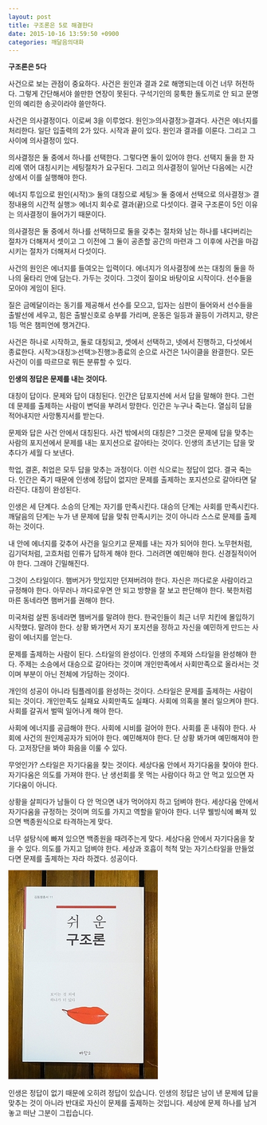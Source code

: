 ```yaml
---
layout: post
title: 구조론은 5로 해결한다
date: 2015-10-16 13:59:50 +0900
categories: 깨달음의대화
---
```

**구조론은 5다**

  


사건으로 보는 관점이 중요하다. 사건은 원인과 결과 2로 해명되는데 이건 너무 허전하다. 그렇게 간단해서야 쓸만한 연장이 못된다. 구석기인의 뭉툭한 돌도끼로 안 되고 문명인의 예리한 송곳이라야 쓸만하다. 

  


사건은 의사결정이다. 이로써 3을 이루었다. 원인≫의사결정≫결과다. 사건은 에너지를 처리한다. 일단 입출력의 2가 있다. 시작과 끝이 있다. 원인과 결과를 이룬다. 그리고 그 사이에 의사결정이 있다. 

  


의사결정은 둘 중에서 하나를 선택한다. 그렇다면 둘이 있어야 한다. 선택지 둘을 한 자리에 엮어 대칭시키는 세팅절차가 요구된다. 그리고 의사결정이 일어난 다음에는 시간 상에서 이를 실행해야 한다. 

  


에너지 투입으로 원인(시작)≫ 둘의 대칭으로 세팅≫ 둘 중에서 선택으로 의사결정≫ 결정내용의 시간적 실행≫ 에너지 회수로 결과(끝)으로 다섯이다. 결국 구조론이 5인 이유는 의사결정이 들어가기 때문이다. 

  


의사결정은 둘 중에서 하나를 선택하므로 둘을 갖추는 절차와 남는 하나를 내다버리는 절차가 더해져서 셋이고 그 이전에 그 둘이 공존할 공간의 마련과 그 이후에 사건을 마감시키는 절차가 더해져서 다섯이다. 

  


사건의 원인은 에너지를 들여오는 입력이다. 에너지가 의사결정에 쓰는 대칭의 둘을 하나의 울타리 안에 담는다. 가두는 것이다. 그것이 질이요 바탕이요 시작이다. 선수들을 모아야 게임이 된다. 

  


질은 금메달이라는 동기를 제공해서 선수를 모으고, 입자는 심판이 들어와서 선수들을 출발선에 세우고, 힘은 출발신호로 승부를 가리며, 운동은 일등과 꼴등이 가려지고, 량은 1등 먹은 챔피언에 챙겨간다. 

  


사건은 하나로 시작하고, 둘로 대칭되고, 셋에서 선택하고, 넷에서 진행하고, 다섯에서 종료한다. 시작≫대칭≫선택≫진행≫종료의 순으로 사건은 1사이클을 완결한다. 모든 사건이 이를 따르므로 뭐든 분류할 수 있다. 

  


  


  


  


**인생의 정답은 문제를 내는 것이다.** 

  


대칭이 답이다. 문제와 답이 대칭된다. 인간은 답포지션에 서서 답을 말해야 한다. 그런데 문제를 출제하는 사람이 변덕을 부려서 망한다. 인간은 누구나 죽는다. 열심히 답을 적어내지만 사망통지서를 받는다. 

  


문제와 답은 사건 안에서 대칭된다. 사건 밖에서의 대칭은? 그것은 문제에 답을 맞추는 사람의 포지션에서 문제를 내는 포지션으로 갈아타는 것이다. 인생의 초년기는 답을 맞추다가 세월 다 보낸다. 

  


학업, 결혼, 취업은 모두 답을 맞추는 과정이다. 이런 식으로는 정답이 없다. 결국 죽는다. 인간은 죽기 때문에 인생에 정답이 없지만 문제를 출제하는 포지션으로 갈아타면 달라진다. 대칭이 완성된다. 

  


인생은 세 단계다. 소승의 단계는 자기를 만족시킨다. 대승의 단계는 사회를 만족시킨다. 깨달음의 단계는 누가 낸 문제에 답을 맞춰 만족시키는 것이 아니라 스스로 문제를 출제하는 것이다. 

  


내 안에 에너지를 갖추어 사건을 일으키고 문제를 내는 자가 되어야 한다. 노무현처럼, 김기덕처럼, 고흐처럼 인류가 답하게 해야 한다. 그러려면 예민해야 한다. 신경질적이어야 한다. 그래야 긴밀해진다. 

  


그것이 스타일이다. 햄버거가 맛있지만 던져버려야 한다. 자신은 까다로운 사람이라고 규정해야 한다. 아무러나 까다로우면 안 되고 방향을 잘 보고 판단해야 한다. 북한처럼 마른 동네라면 햄버거를 권해야 한다. 

  


미국처럼 살찐 동네라면 햄버거를 말려야 한다. 한국인들이 최근 너무 치킨에 몰입하기 시작했다. 말려야 한다. 상황 봐가면서 자기 포지션을 정하고 자신을 예민하게 만드는 사람이 에너지를 얻는다. 

  


문제를 출제하는 사람이 된다. 스타일의 완성이다. 인생의 주제와 스타일을 완성해야 한다. 주제는 소승에서 대승으로 갈아타는 것이며 개인만족에서 사회만족으로 올라서는 것이며 부분이 아닌 전체에 가담하는 것이다. 

  


개인의 성공이 아니라 팀플레이를 완성하는 것이다. 스타일은 문제를 출제하는 사람이 되는 것이다. 개인만족도 실패요 사회만족도 실패다. 사회에 의혹을 불러 일으켜야 한다. 사회를 갈궈서 벌떡 일어나게 해야 한다.

  


사회에 에너지를 공급해야 한다. 사회에 시비를 걸어야 한다. 사회를 혼 내줘야 한다. 사회에 사건의 원인제공자가 되어야 한다. 예민해져야 한다. 단 상황 봐가며 예민해져야 한다. 고저장단을 봐야 화음을 이룰 수 있다. 

  


무엇인가? 스타일은 자기다움을 찾는 것이다. 세상다움 안에서 자기다움을 찾아야 한다. 자기다움은 의도를 가져야 한다. 난 생선회를 못 먹는 사람이다 하고 안 먹고 있으면 자기다움이 아니다. 

  


상황을 살피다가 남들이 다 안 먹으면 내가 먹어야지 하고 덤벼야 한다. 세상다움 안에서 자기다움을 규정하는 것이며 의도를 가지고 역할을 맡아야 한다. 너무 웰빙식에 빠져 있으면 백종원식으로 타격하는게 맞다. 

  


너무 설탕식에 빠져 있으면 백종원을 때려주는게 맞다. 세상다움 안에서 자기다움을 찾을 수 있다. 의도를 가지고 덤벼야 한다. 세상과 호흡이 척척 맞는 자기스타일을 만들었다면 문제를 출제하는 자라 하겠다. 성공이다. 

  



 
 <img src="files/attach/images/198/215/630/DSC01488.JPG" alt="DSC01488.JPG" width="300" height="419" /> 

  


인생은 정답이 없기 때문에 오히려 정답이 있습니다. 인생의 정답은 남이 낸 문제에 답을 맞추는 것이 아니라 반대로 자신이 문제를 출제하는 것입니다. 세상에 문제 하나를 남겨놓고 떠난 그분이 그립습니다.
